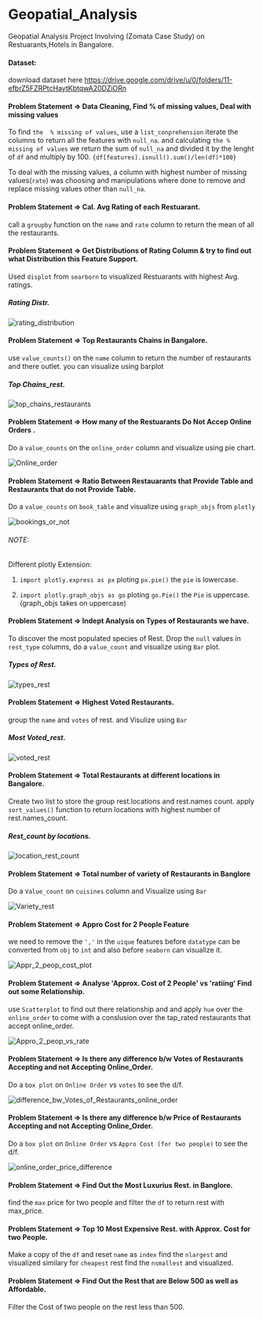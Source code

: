 # Geopatial_Analysis
Geopatial Analysis Project Involving (Zomata Case Study) on Restuarants,Hotels in Bangalore.

#### Dataset:
download dataset here https://drive.google.com/drive/u/0/folders/11-efbrZ5FZRPtcHaytKbtqwA20DZiORn 

#### Problem Statement => Data Cleaning, Find % of missing values, Deal with missing values

To find `the  % missing of values`, use a `list_conprehension` iterate the columns to return all the features with `null_na`. and calculating `the % missing of values` we return the sum of `null_na` and divided it by the lenght of `df` and multiply by 100. `{df[features].isnull().sum()/len(df)*100}` 

To deal with the missing values, a column with highest number of  missing values(`rate`) was choosing and manipulations where done to remove and replace missing values other than `null_na`. 

#### Problem Statement => Cal. Avg Rating of each Restuarant.

call a `groupby` function on the `name` and `rate` column to return the mean of  all the restaurants.

#### Problem Statement =>  Get Distributions of Rating Column & try to find out what Distribution this Feature Support.

Used `displot` from `searborn` to visualized Restuarants with highest Avg. ratings.

##### Rating Distr.
![rating_distribution](https://user-images.githubusercontent.com/42388234/159532175-54b2e7fa-eacf-4553-a878-0bb868543b9f.png)

#### Problem Statement =>  Top Restaurants Chains in Bangalore. 

use `value_counts()` on the `name` column to return the number of restaurants and there outlet. you can visualize using barplot 

##### Top Chains_rest.
![top_chains_restaurants](https://user-images.githubusercontent.com/42388234/159532476-9b5b4298-a19a-4c0f-adfe-52d0aaf120d3.png)


#### Problem Statement =>  How many of the Restuarants Do Not  Accep Online Orders . 
Do a `value_counts` on the `online_order` column  and visualize using pie chart.

![Online_order](https://user-images.githubusercontent.com/42388234/159532897-178495e6-ed06-4319-a750-bfb9fbaa3a7c.png)


####  Problem Statement =>   Ratio Between Restauarants that Provide Table and Restaurants that do not Provide Table.

Do a `value_counts` on `book_table` and visualize using `graph_objs` from `plotly`

![bookings_or_not](https://user-images.githubusercontent.com/42388234/159533186-f5a2c69d-da23-4f84-88d7-96e2f8124d00.png)


###### NOTE:

Different plotly Extension: 

1. `import plotly.express as px` ploting `px.pie()` the `pie` is lowercase.

2.  `import plotly.graph_objs as go` ploting `go.Pie()` the `Pie` is uppercase. (graph_objs takes on uppercase)


####  Problem Statement =>  Indept  Analysis on Types of Restaurants we have.

To discover the most populated species of Rest. Drop the `null` values in `rest_type` columns, do a `value_count` and visualize using `Bar` plot. 

##### Types of Rest.
![types_rest](https://user-images.githubusercontent.com/42388234/159533426-562a47cd-38f6-4c04-8797-76fb48a173a6.png)

#### Problem Statement => Highest Voted Restaurants.

group the `name` and `votes` of rest. and Visulize using `Bar`

##### Most Voted_rest.
![voted_rest](https://user-images.githubusercontent.com/42388234/159533758-4376a84e-629e-47e8-a362-06857015eece.png)

#### Problem Statement => Total Restaurants at different locations in Bangalore.

Create two list to store the group rest.locations and rest.names count. apply `sort_values()` function to return locations with highest number of rest.names_count.

##### Rest_count by locations.

![location_rest_count](https://user-images.githubusercontent.com/42388234/159534101-3fb30ff7-46dc-4835-bdfa-a1d8973394de.png)

#### Problem Statement =>  Total number of variety of Restaurants in Banglore

Do a `Value_count` on `cuisines` column and Visualize using `Bar`

![Variety_rest](https://user-images.githubusercontent.com/42388234/160211910-c6b57640-c205-42e7-b64d-29ef9e47299f.png)


#### Problem Statement => Appro Cost for 2 People Feature

we need to remove the `','` in the `uique` features before `datatype` can be  converted from `obj` to `int` and also before `seaborn` can visualize it.

![Appr_2_peop_cost_plot](https://user-images.githubusercontent.com/42388234/160211992-0f867d7a-21b2-4a02-99ad-1a4641cc246e.png)


#### Problem Statement =>  Analyse  'Approx. Cost  of 2 People' vs 'ratiing' Find out some Relationship.

use `Scatterplot` to find out there relationship and and apply `hue` over the `online_order` to come with a conslusion 
over the tap_rated restaurants that accept online_order.

![Appro_2_peop_vs_rate](https://user-images.githubusercontent.com/42388234/160212076-c3fb93c0-76d7-4af9-afb5-103d69aad1c9.png)

#### Problem Statement => Is there any difference b/w Votes of Restaurants Accepting and not  Accepting Online_Order.

Do a `box plot`  on `Online Order` vs `votes` to see the d/f. 

![difference_bw_Votes_of_Restaurants_online_order](https://user-images.githubusercontent.com/42388234/160212198-5fbfc05a-5474-40cd-a9d9-5257482f15dc.png)


#### Problem Statement => Is there any difference b/w Price of Restaurants Accepting and not  Accepting Online_Order.

Do a `box plot`  on `Online Order` vs `Appro Cost (for two people)` to see the d/f. 

![online_order_price_difference](https://user-images.githubusercontent.com/42388234/160212299-be375adb-ece1-41ba-94bb-74fc0476f199.png)

#### Problem Statement => Find Out the Most Luxurius Rest. in Banglore.

find the `max` price for two people and filter the `df` to return rest with max_price.

#### Problem Statement => Top 10 Most Expensive  Rest. with  Approx. Cost for two People.

Make a copy of the `df` and reset `name` as `index` find the `nlargest` and visualized similary for `cheapest` rest find the `nsmallest` and visualized.

#### Problem Statement => Find Out the Rest that are Below 500 as well as Affordable.

Filter the Cost of two people on the rest less than 500. 












